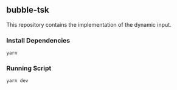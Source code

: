 ## bubble-tsk
This repository contains the implementation of the dynamic input.

### Install Dependencies

```
yarn
```

### Running Script

```
yarn dev
```
